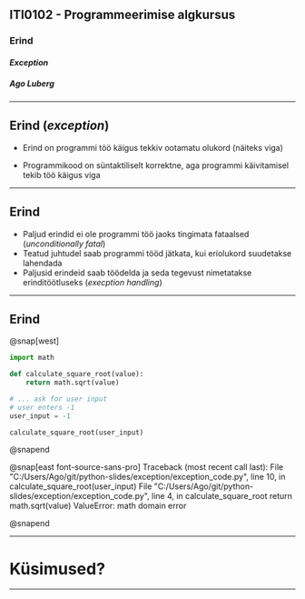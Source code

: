 ## ITI0102 - Programmeerimise algkursus
### Erind
#### _Exception_
##### Ago Luberg

---


## Erind (_exception_)

- Erind on programmi töö käigus tekkiv ootamatu olukord (näiteks viga)

- Programmikood on süntaktiliselt korrektne, aga programmi käivitamisel tekib töö käigus viga

---

## Erind

- Paljud erindid ei ole programmi töö jaoks tingimata fataalsed (_unconditionally fatal_)
- Teatud juhtudel saab programmi tööd jätkata, kui eriolukord suudetakse lahendada
- Paljusid erindeid saab töödelda ja seda tegevust nimetatakse erinditöötluseks (_execption handling_)

---

## Erind

@snap[west]
```python
import math

def calculate_square_root(value):
    return math.sqrt(value)

# ... ask for user input
# user enters -1
user_input = -1

calculate_square_root(user_input)
```
@snapend

@snap[east font-source-sans-pro]
Traceback (most recent call last):
  File "C:/Users/Ago/git/python-slides/exception/exception_code.py", line 10, in <module>
    calculate_square_root(user_input)
  File "C:/Users/Ago/git/python-slides/exception/exception_code.py", line 4, in calculate_square_root
    return math.sqrt(value)
ValueError: math domain error

@snapend

---

# Küsimused?

---
